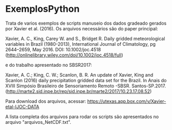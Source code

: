 # ExemplosPython
Trata de varios exemplos de scripts manuseio dos dados gradeado gerados por Xavier et al. (2016).
Os arquivos necessários são do paper principal:

Xavier, A. C., King, Carey W. and S., Bridget R. Daily gridded meteorological variables in Brazil (1980-2013), International Journal of Climatology, pg 2644–2659, May 2016. DOI: 10.1002/joc.4518 (http://onlinelibrary.wiley.com/doi/10.1002/joc.4518/full)

e do trabalho apresentado no SBSR2017:

Xavier, A. C.; King, C. W.; Scanlon, B. R. An update of Xavier, King and Scanlon (2016) daily precipitation gridded data set for the Brazil. In Anais do XVIII Simpósio Brasileiro de Sensoriamento Remoto -SBSR. Santos-SP.2017. (http://marte2.sid.inpe.br/rep/sid.inpe.br/marte2/2017/10.23.17.08.52)

Para download dos arquivos, acessar: https://utexas.app.box.com/v/Xavier-etal-IJOC-DATA

A lista completa dos arquivos para rodar os scripts são apresentados no arquivo "arquivos_NetCDF.txt".


